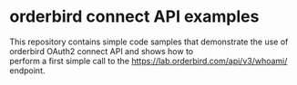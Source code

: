 # orderbird connect API examples

This repository contains simple code samples that demonstrate the use of orderbird OAuth2 connect API and shows how to  
perform a first simple call to the https://lab.orderbird.com/api/v3/whoami/ endpoint.
